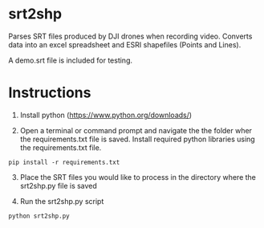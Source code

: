 # srt2shp
Parses SRT files produced by DJI drones when recording video.  Converts data into an excel spreadsheet and ESRI shapefiles (Points and Lines).

A demo.srt file is included for testing.

# Instructions

1. Install python (https://www.python.org/downloads/)

2. Open a terminal or command prompt and navigate the the folder wher the requirements.txt file is saved. 
Install required python libraries using the requirements.txt file.
~~~~
pip install -r requirements.txt
~~~~

3. Place the SRT files you would like to process in the directory where the srt2shp.py file is saved

4. Run the srt2shp.py script
~~~~
python srt2shp.py
~~~~
